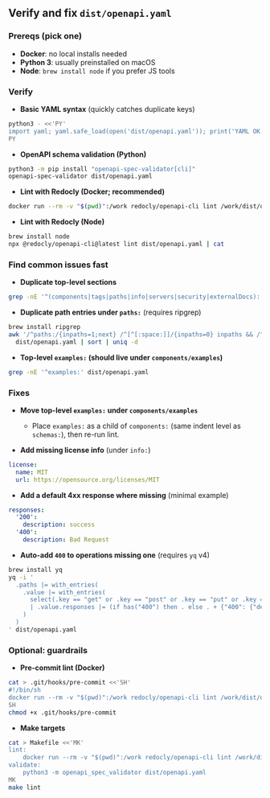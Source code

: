## Verify and fix `dist/openapi.yaml`

### Prereqs (pick one)

- **Docker**: no local installs needed
- **Python 3**: usually preinstalled on macOS
- **Node**: `brew install node` if you prefer JS tools

### Verify

- **Basic YAML syntax** (quickly catches duplicate keys)

```bash
python3 - <<'PY'
import yaml; yaml.safe_load(open('dist/openapi.yaml')); print('YAML OK')
PY
```

- **OpenAPI schema validation (Python)**

```bash
python3 -m pip install "openapi-spec-validator[cli]"
openapi-spec-validator dist/openapi.yaml
```

- **Lint with Redocly (Docker; recommended)**

```bash
docker run --rm -v "$(pwd)":/work redocly/openapi-cli lint /work/dist/openapi.yaml | cat
```

- **Lint with Redocly (Node)**

```bash
brew install node
npx @redocly/openapi-cli@latest lint dist/openapi.yaml | cat
```

### Find common issues fast

- **Duplicate top-level sections**

```bash
grep -nE '^(components|tags|paths|info|servers|security|externalDocs):' dist/openapi.yaml
```

- **Duplicate path entries under `paths:`** (requires ripgrep)

```bash
brew install ripgrep
awk '/^paths:/{inpaths=1;next} /^[^[:space:]]/{inpaths=0} inpaths && /^[[:space:]]{2}\/[^[:space:]]+:/ {print $1}' \
  dist/openapi.yaml | sort | uniq -d
```

- **Top-level `examples:` (should live under `components/examples`)**

```bash
grep -nE '^examples:' dist/openapi.yaml
```

### Fixes

- **Move top-level `examples:` under `components/examples`**
  - Place `examples:` as a child of `components:` (same indent level as `schemas:`), then re-run lint.

- **Add missing license info** (under `info:`)

```yaml
license:
  name: MIT
  url: https://opensource.org/licenses/MIT
```

- **Add a default 4xx response where missing** (minimal example)

```yaml
responses:
  '200':
    description: success
  '400':
    description: Bad Request
```

- **Auto-add `400` to operations missing one** (requires `yq` v4)

```bash
brew install yq
yq -i '
  .paths |= with_entries(
    .value |= with_entries(
      select(.key == "get" or .key == "post" or .key == "put" or .key == "delete" or .key == "patch" or .key == "options" or .key == "head" or .key == "trace")
      | .value.responses |= (if has("400") then . else . + {"400": {"description": "Bad Request"}} end)
    )
  )
' dist/openapi.yaml
```

### Optional: guardrails

- **Pre-commit lint (Docker)**

```bash
cat > .git/hooks/pre-commit <<'SH'
#!/bin/sh
docker run --rm -v "$(pwd)":/work redocly/openapi-cli lint /work/dist/openapi.yaml | cat || exit 1
SH
chmod +x .git/hooks/pre-commit
```

- **Make targets**

```bash
cat > Makefile <<'MK'
lint:
	docker run --rm -v "$(pwd)":/work redocly/openapi-cli lint /work/dist/openapi.yaml | cat
validate:
	python3 -m openapi_spec_validator dist/openapi.yaml
MK
make lint
```


